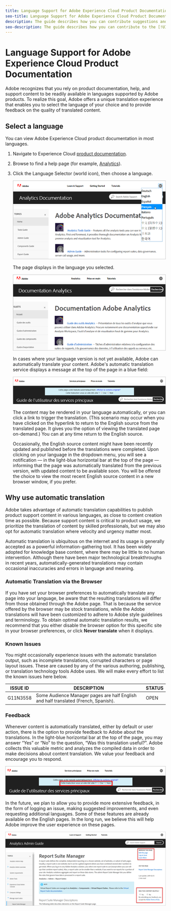 ```yaml
---
title: Language Support for Adobe Experience Cloud Product Documentation
seo-title: Language Support for Adobe Experience Cloud Product Documentation
description: The guide describes how you can contribute suggestions and additions to the Adobe documentation site.
seo-description: The guide describes how you can contribute to the [!UICONTROL Adobe Experience Cloud] technical documentation.
---
```


# Language Support for Adobe Experience Cloud Product Documentation

Adobe recognizes that you rely on product documentation, help, and support content to be readily available in languages supported by Adobe products. To realize this goal, Adobe offers a unique translation experience that enables you to select the language of your choice and to provide feedback on the quality of translated content.

## Select a language

You can view Adobe Experience Cloud product documentation in most languages.

1. Navigate to Experience Cloud [product documentation](https://helpx.adobe.com/support/experience-cloud.html).

1. Browse to find a help page (for example, [Analytics](https://docs.adobe.com/content/help/en/analytics/landing/home.html)).

1. Click the Language Selector (world icon), then choose a language.

   ![Language selector](assets/language-dropdown.png)

   The page displays in the language you selected.

   ![Translated page](assets/french.png)

   In cases where your language version is not yet available, Adobe can automatically translate your content. Adobe's automatic translation service displays a message at the top of the page in a blue field:

   ![Translation message](assets/machine-translation-message.png)

   The content may be rendered in your language automatically, or you can click a link to trigger the translation. (This scenario may occur when you have clicked on the hyperlink to return to the English source from the translated page. It gives you the option of viewing the translated page on-demand.) You can at any time return to the English source.

   Occasionally, the English source content might have been recently updated and published before the translations were completed. Upon clicking on your language in the dropdown menu, you will see a notification — in the light-blue horizontal bar at the top of the page — informing that the page was automatically translated from the previous version, with updated content to be available soon. You will be offered the choice to view the most recent English source content in a new browser window, if you prefer.

## Why use automatic translation

Adobe takes advantage of automatic translation capabilities to publish product support content in various languages, as close to content creation time as possible. Because support content is critical to product usage, we prioritize the translation of content by skilled professionals, but we may also opt for automatic translation where velocity and urgency matter most.

Automatic translation is ubiquitous on the internet and its usage is generally accepted as a powerful information-gathering tool. It has been widely adopted for knowledge base content, where there may be little to no human intervention. Although there have been major technological breakthroughs in recent years, automatically-generated translations may contain occasional inaccuracies and errors in language and meaning.

### Automatic Translation via the Browser

If you have set your browser preferences to automatically translate any page into your language, be aware that the resulting translations will differ from those obtained through the Adobe page. That is because the service offered by the browser may be stock translations, while the Adobe translations will have been customized to adhere to Adobe style guidelines and terminology. To obtain optimal automatic translation results, we recommend that you either disable the browser option for this specific site in your browser preferences, or click **Never translate** when it displays.

### Known Issues

You might occasionally experience issues with the automatic translation output, such as incomplete translations, corrupted characters or page layout issues. These are caused by any of the various authoring, publishing, or translation technology tools Adobe uses. We will make every effort to list the known issues here
below.

| **ISSUE ID** | **DESCRIPTION**                                                                     | **STATUS** |
|--------------|-------------------------------------------------------------------------------------|------------|
| G11N3558     | Some Audience Manager pages are half English and half translated (French, Spanish). | OPEN       |

### Feedback

Whenever content is automatically translated, either by default or user action, there is the option to provide feedback to Adobe about the translations. In the
light-blue horizontal bar at the top of the page, you may answer “Yes” or “No” to the question, “Was this translation useful?”. Adobe collects this valuable
metric and analyzes the compiled data in order to make decisions about content translation. We value your feedback and encourage you to respond.

![Feedback](assets/machine-translation-feedback.png)

In the future, we plan to allow you to provide more extensive feedback, in the form of logging an issue, making suggested improvements, and even requesting
additional languages. Some of these features are already available on the English pages. In the long run, we believe this will help Adobe improve the user
experience on these pages.

![Improve this page](assets/feedback.png)
